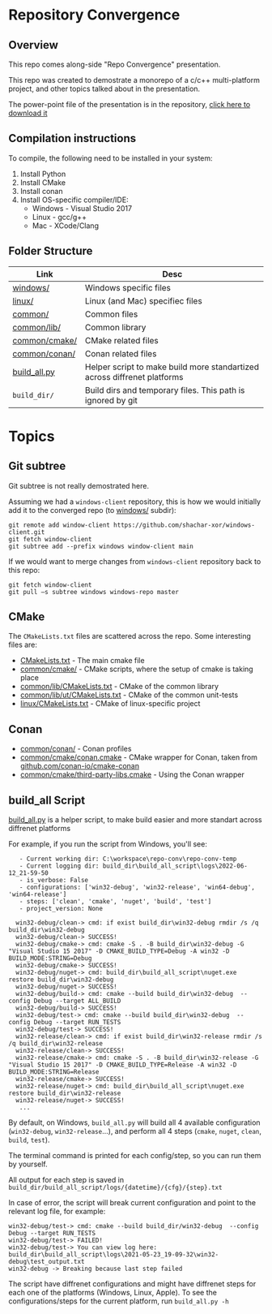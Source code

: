 # Repository Convergence

## Overview 

This repo comes along-side "Repo Convergence" presentation.

This repo was created to demostrate a monorepo of a c/c++ multi-platform project, and other topics talked about in the presentation.

The power-point file of the presentation is in the repository, [click here to download it](https://github.com/shachar-xor/repo-convergence/raw/main/Repo_Convergence.pptx)

## Compilation instructions

To compile, the following need to be installed in your system:

1. Install Python
2. Install CMake
3. Install conan
4. Install OS-specific compiler/IDE:
   - Windows - Visual Studio 2017
   - Linux - gcc/g++
   - Mac - XCode/Clang

## Folder Structure

| Link  | Desc |
| ------------- | ------------- |
| [windows/](windows)  | Windows specific files |
| [linux/](linux)  | Linux (and Mac) specifiec files |
| [common/](common)  | Common files |
| [common/lib/](common/lib)  | Common library |
| [common/cmake/](common/cmake)  | CMake related files |
| [common/conan/](common/conan)  | Conan related files |
| [build_all.py](build_all.py)  | Helper script to make build more standartized across diffrenet platforms  |
| `build_dir/`  | Build dirs and temporary files. This path is ignored by git |

# Topics

## Git subtree

Git subtree is not really demostrated here. 

Assuming we had a `windows-client` repository, this is how we would initially add it to the converged repo (to [windows/](windows) subdir):

```
git remote add window-client https://github.com/shachar-xor/windows-client.git
git fetch window-client
git subtree add --prefix windows window-client main
```

If we would want to merge changes from `windows-client` repository back to this repo:

```
git fetch window-client
git pull –s subtree windows windows-repo master
```

## CMake

The `CMakeLists.txt` files are scattered across the repo. Some interesting files are:

 - [CMakeLists.txt](CMakeLists.txt) - The main cmake file
 - [common/cmake/](common/cmake/) - CMake scripts, where the setup of cmake is taking place
 - [common/lib/CMakeLists.txt](common/lib/CMakeLists.txt) - CMake of the common library
 - [common/lib/ut/CMakeLists.txt](common/lib/ut/CMakeLists.txt) - CMake of the common unit-tests
 - [linux/CMakeLists.txt](linux/CMakeLists.txt) - CMake of linux-specific project

## Conan

 - [common/conan/](common/conan) - Conan profiles
 - [common/cmake/conan.cmake](common/cmake/conan.cmake) - CMake wrapper for Conan, taken from [github.com/conan-io/cmake-conan](https://github.com/conan-io/cmake-conan)
 - [common/cmake/third-party-libs.cmake](common/cmake/third-party-libs.cmake) - Using the Conan wrapper

## build_all Script

[build_all.py](build_all.py) is a helper script, to make build easier and more standart across diffrenet platforms

For example, if you run the script from Windows, you'll see:
    
       - Current working dir: C:\workspace\repo-conv\repo-conv-temp
       - Current logging dir: build_dir\build_all_script\logs\2022-06-12_21-59-50
       - is_verbose: False
       - configurations: ['win32-debug', 'win32-release', 'win64-debug', 'win64-release']
       - steps: ['clean', 'cmake', 'nuget', 'build', 'test']
       - project_version: None

      win32-debug/clean-> cmd: if exist build_dir\win32-debug rmdir /s /q build_dir\win32-debug
      win32-debug/clean-> SUCCESS!
      win32-debug/cmake-> cmd: cmake -S . -B build_dir\win32-debug -G "Visual Studio 15 2017" -D CMAKE_BUILD_TYPE=Debug -A win32 -D BUILD_MODE:STRING=Debug
      win32-debug/cmake-> SUCCESS!
      win32-debug/nuget-> cmd: build_dir\build_all_script\nuget.exe restore build_dir\win32-debug
      win32-debug/nuget-> SUCCESS!
      win32-debug/build-> cmd: cmake --build build_dir\win32-debug  --config Debug --target ALL_BUILD
      win32-debug/build-> SUCCESS!
      win32-debug/test-> cmd: cmake --build build_dir\win32-debug  --config Debug --target RUN_TESTS
      win32-debug/test-> SUCCESS!
      win32-release/clean-> cmd: if exist build_dir\win32-release rmdir /s /q build_dir\win32-release
      win32-release/clean-> SUCCESS!
      win32-release/cmake-> cmd: cmake -S . -B build_dir\win32-release -G "Visual Studio 15 2017" -D CMAKE_BUILD_TYPE=Release -A win32 -D BUILD_MODE:STRING=Release
      win32-release/cmake-> SUCCESS!
      win32-release/nuget-> cmd: build_dir\build_all_script\nuget.exe restore build_dir\win32-release
      win32-release/nuget-> SUCCESS!
       ...

By default, on Windows, `build_all.py` will build all 4 available configuration (`win32-debug`, `win32-release`...), 
and perform all 4 steps (`cmake`, `nuget`, `clean`, `build`, `test`).

The terminal command is printed for each config/step, so you can run them by yourself.

All output for each step is saved in `build_dir/build_all_script/logs/{datetime}/{cfg}/{step}.txt`

In case of error, the script will break current configuration and point to the relevant log file, for example:

    win32-debug/test-> cmd: cmake --build build_dir/win32-debug  --config Debug --target RUN_TESTS
    win32-debug/test-> FAILED!
    win32-debug/test-> You can view log here: build_dir\build_all_script\logs\2021-05-23_19-09-32\win32-debug\test_output.txt
    win32-debug -> Breaking because last step failed

The script have diffrenet configurations and might have diffrenet steps for each one of the platforms 
(Windows, Linux, Apple). 
To see the configurations/steps for the current platform, run `build_all.py -h`
